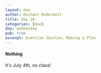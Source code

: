 ```yaml
---
layout: due
author: Michael McDermott
title: Day 10
categories: [due]
day: wednesday
pub: true
excerpt: Exercise 2&colon; Making a Plan
---
```

#### Nothing
It's July 4th, no class!

